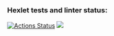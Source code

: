 ### Hexlet tests and linter status:
[![Actions Status](https://github.com/supertestuser123/python-project-49/actions/workflows/hexlet-check.yml/badge.svg)](https://github.com/supertestuser123/python-project-49/actions)
<a href="https://codeclimate.com/github/supertestuser123/python-project-49/maintainability"><img src="https://api.codeclimate.com/v1/badges/dbca26b4d04d732dc12a/maintainability" /></a>
